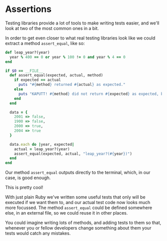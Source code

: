# Assertions

Testing libraries provide a lot of tools to make writing tests easier, and we'll look
at two of the most common ones in a bit.

In order to get even closer to what real testing libraries look like we could
extract a method `assert_equal`, like so:

```ruby
def leap_year?(year)
  year % 400 == 0 or year % 100 != 0 and year % 4 == 0
end

if $0 == __FILE__
  def assert_equal(expected, actual, method)
    if expected == actual
      puts "#{method} returned #{actual} as expected."
    else
      puts "KAPUTT! #{method} did not return #{expected} as expected, but actually returned #{actual}."
    end
  end

  data = {
    2001 => false,
    1900 => false,
    2000 => true,
    2004 => true
  }

  data.each do |year, expected|
    actual = leap_year?(year)
    assert_equal(expected, actual, "leap_year?(#{year})")
  end
end
```

Our method `assert_equal` outputs directly to the terminal, which, in our case,
is good enough.

This is pretty cool!

With just plain Ruby we've written some useful tests that only will be executed
if we want them to, and our actual test code now looks much more focussed. The
method `assert_equal` could be defined somewhere else, in an external file, so
we could reuse it in other places.

You could imagine writing lots of methods, and adding tests to them so that,
whenever you or fellow developers change something about them your tests would
catch any mistakes.

